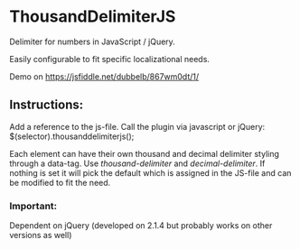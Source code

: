 # ThousandDelimiterJS
Delimiter for numbers in JavaScript / jQuery.

Easily configurable to fit specific localizational needs.

Demo on https://jsfiddle.net/dubbelb/867wm0dt/1/

## Instructions:
Add a reference to the js-file.
Call the plugin via javascript or jQuery:
$(selector).thousanddelimiterjs();

Each element can have their own thousand and decimal delimiter styling through a data-tag. Use *thousand-delimiter* and *decimal-delimiter*. If nothing is set it will pick the default which is assigned in the JS-file and can be modified to fit the need.

### Important:
Dependent on jQuery (developed on 2.1.4 but probably works on other versions as well)
